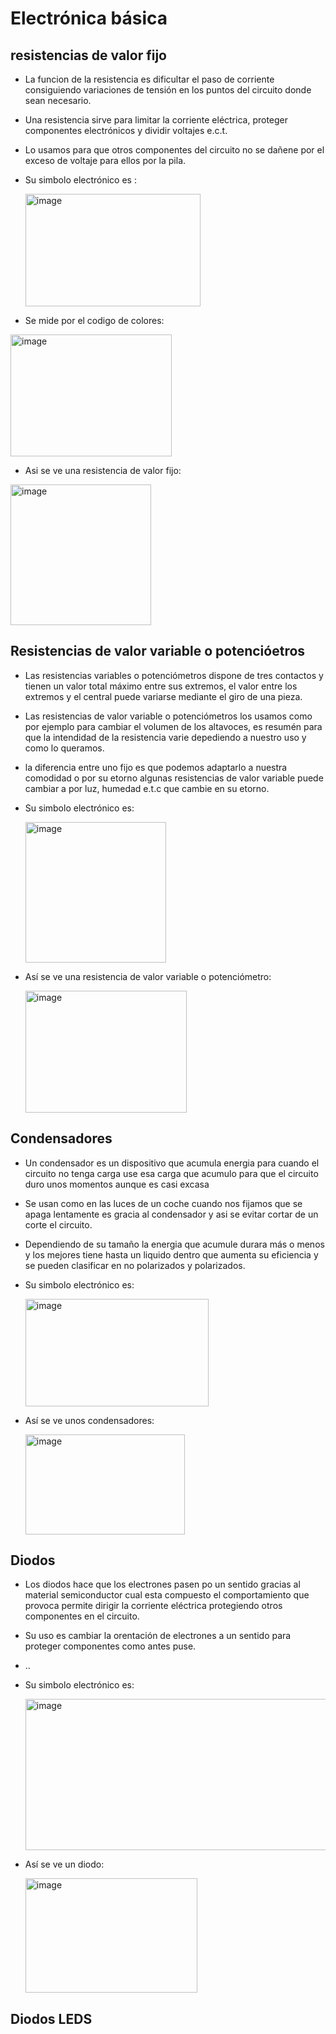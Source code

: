 # Electrónica básica

## resistencias de valor fijo
- La funcion de la resistencia es dificultar el paso de corriente consiguiendo variaciones de tensión en los puntos del circuito donde sean necesario.

- Una resistencia sirve para limitar la corriente eléctrica, proteger componentes electrónicos y dividir voltajes e.c.t.
  
- Lo usamos para que otros componentes del circuito no se dañene por el exceso de voltaje para ellos por la pila.

- Su simbolo electrónico es :
  
  <img width="280" height="180" alt="image" src="https://github.com/user-attachments/assets/55d2d3cc-0e5b-4b40-9830-80e095467768" />
  


- Se mide por el codigo de colores:
  
  
<img width="258" height="195" alt="image" src="https://github.com/user-attachments/assets/f9796f46-52f2-4a5f-9476-bd393dfbe77b" />

- Asi se ve una resistencia de valor fijo:


<img width="225" height="225" alt="image" src="https://github.com/user-attachments/assets/be496212-66b5-47d0-b509-55ecfb504b5f" />

## Resistencias de valor variable o potencióetros

- Las resistencias variables o potenciómetros dispone de tres contactos y tienen un valor total máximo entre sus extremos, el valor entre los extremos y el central puede variarse mediante el giro de una pieza.

- Las resistencias de valor variable o potenciómetros los usamos como por ejemplo para cambiar el volumen de los altavoces, es resumén para que la intendidad de la resistencia varie depediendo a nuestro uso y como lo queramos.

- la diferencia entre uno fijo es que podemos adaptarlo a nuestra comodidad o por su etorno algunas resistencias de valor variable puede cambiar a por luz, humedad e.t.c que cambie en su etorno.

- Su simbolo electrónico es:

  <img width="225" height="225" alt="image" src="https://github.com/user-attachments/assets/91395001-dab5-4ace-9598-f5ba53fa2bdf" />

- Así se ve una resistencia de valor variable o potenciómetro:

  <img width="258" height="195" alt="image" src="https://github.com/user-attachments/assets/b2de1902-c390-416f-b3c5-83a8ecbd0aa6" />

 ## Condensadores
  
- Un condensador es un dispositivo que acumula energia para cuando el circuito no tenga carga use esa carga que acumulo para que el circuito duro unos momentos aunque es casi excasa

- Se usan como en las luces de un coche cuando nos fijamos que se apaga lentamente es gracia al condensador y asi se evitar cortar de un corte el circuito.

- Dependiendo de su tamaño la energia que acumule durara más o menos y los mejores tiene hasta un liquido dentro que aumenta su eficiencia y se pueden clasificar en no polarizados y polarizados.

- Su simbolo electrónico es:

  <img width="293" height="172" alt="image" src="https://github.com/user-attachments/assets/15ac1765-deec-4090-ab69-0d9ddf52c6fb" />

- Así se ve unos condensadores:

  <img width="255" height="160" alt="image" src="https://github.com/user-attachments/assets/7536ae57-1555-4ff8-802d-5ba1efdca1ab" />

## Diodos

- Los diodos hace que los electrones pasen po un sentido gracias al material semiconductor cual esta compuesto el comportamiento que provoca permite dirigir la corriente eléctrica protegiendo otros componentes en el circuito.

- Su uso es cambiar la orentación de electrones a un sentido para proteger componentes como antes puse.

- ..

- Su simbolo electrónico es:

  <img width="536" height="242" alt="image" src="https://github.com/user-attachments/assets/606e9e95-b981-41f9-957f-615cc3d94669" />

- Así se ve un diodo:

  <img width="275" height="183" alt="image" src="https://github.com/user-attachments/assets/6720226c-e1a2-4279-9587-e9a7f6d915da" />


## Diodos LEDS





  






